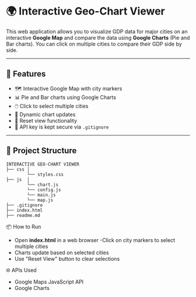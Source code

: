 # 🌍 Interactive Geo-Chart Viewer

This web application allows you to visualize GDP data for major cities on an interactive **Google Map** and compare the data using **Google Charts** (Pie and Bar charts). You can click on multiple cities to compare their GDP side by side.

---

## 🚀 Features

- 🗺️ Interactive Google Map with city markers  
- 📊 Pie and Bar charts using Google Charts  
- 🖱️ Click to select multiple cities  
- 🔄 Dynamic chart updates  
- 🎯 Reset view functionality  
- 🔐 API key is kept secure via `.gitignore`

---

## 📁 Project Structure
```
INTERACTIVE GEO-CHART VIEWER 
├── css │ 
        └── styles.css 
├── js  │ 
        └── chart.js 
        └── config.js
        └── main.js 
        └── map.js 
├── .gitignore 
├── index.html
├── readme.md
```


📦 How to Run
- Open **index.html** in a web browser
-Click on city markers to select multiple cities
- Charts update based on selected cities
- Use "Reset View" button to clear selections

🌐 APIs Used
- Google Maps JavaScript API
- Google Charts